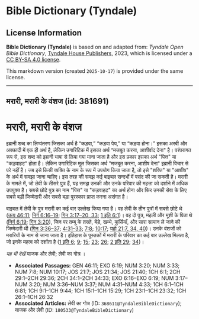 # Bible Dictionary (Tyndale)

## License Information

**Bible Dictionary (Tyndale)** is based on and adapted from: _Tyndale Open Bible Dictionary_, [Tyndale House Publishers](https://tyndaleopenresources.com/), 2023, which is licensed under a [CC BY-SA 4.0 license](https://creativecommons.org/licenses/by-sa/4.0/legalcode.en).

This markdown version (created `2025-10-17`) is provided under the same license.



--------------------------------

## मरारी, मरारी के वंशज (id: 381691)

मरारी, मरारी के वंशज
====================

इब्रानी शब्द का लिप्यंतरण जिसका अर्थ है “कड़वा,” “कड़वा पेय,” या “कड़वा होना।” इसका अरबी और अक्कादी में एक ही अर्थ है, लेकिन उगारिटिक में इसका अर्थ “मजबूत करना, आशीर्वाद देना" है। परंपरागत रूप से, इस शब्द को इब्रानी भाषा से लिया गया माना जाता है और इस प्रकार इसका अर्थ "पित्त" या "कड़वाहट" होता है। लेकिन उगारिटिक मूल जिसका अर्थ "मजबूत करना, आशीष देना" इब्रानी विचार से परे नहीं है। जब इसे किसी व्यक्ति के नाम के रूप में उपयोग किया जाता है, तो इसे "शक्ति" या "आशीष" के अर्थ में समझा जाना चाहिए। इस तरह की समझ कई बाइबल सन्दर्भो में पसंद की जा सकती है। मरारी के मामले में, जो लेवी के तीसरे पुत्र हैं, यह समझ उनकी और उनके परिवार की महत्ता को दर्शाने में अधिक उपयुक्त है। सबसे छोटे पुत्र का नाम "पित्त" या "कड़वाहट" का अर्थ होना और फिर उनकी सेवा के लिए सबसे बड़ी जिम्मेदारी और सबसे बड़ा पुरस्कार प्राप्त करना असंगत है।

बाइबल में लेवी के पुत्र मरारी का कई बार उल्लेख किया गया है। वह लेवी के तीन पुत्रों में सबसे छोटे थे ([उत्प 46:11](https://ref.ly/Gen46:11); [निर्ग 6:16–19](https://ref.ly/Exod6:16-Exod6:19); [गिन 3:17–20, 33](https://ref.ly/Num3:17-Num3:20,Num3:33); [1 इति 6:1](https://ref.ly/1Chr6:1))। वह दो पुत्र, महली और मूशी के पिता थे ([निर्ग 6:19](https://ref.ly/Exod6:19); [गिन 3:20](https://ref.ly/Num3:20)), जिन पर तम्बू के तख्ते, बेंड़े, खम्भे, कुर्सियाँ, और सारा सामान ले जाने की जिम्मेदारी थी ([गिन 3:36–37](https://ref.ly/Num3:36-Num3:37); [4:31–33](https://ref.ly/Num4:31-Num4:33); [7:8](https://ref.ly/Num7:8); [10:17](https://ref.ly/Num10:17); [यहो 21:7, 34, 40](https://ref.ly/Josh21:7,Josh21:34,Josh21:40))। उनके वंशजों को मरारियों के नाम से जाना जाता है। इतिहास के पुस्तकों में मरारी के परिवार का कई बार उल्लेख मिलता है, जो इनके महत्व को दर्शाता है ([1 इति 6](https://ref.ly/1Chr6:1-1Chr6:81); [9](https://ref.ly/1Chr9:1-1Chr9:44); [15](https://ref.ly/1Chr15:1-1Chr15:29); [23](https://ref.ly/1Chr23:1-1Chr23:32); [26](https://ref.ly/1Chr26:1-1Chr26:32); [2 इति 29](https://ref.ly/2Chr29:1-2Chr29:36); [34](https://ref.ly/2Chr34:1-2Chr34:33))।

*यह भी देखें* याजक और लेवी; लेवी का गोत्र ।

* **Associated Passages:** GEN 46:11; EXO 6:19; NUM 3:20; NUM 3:33; NUM 7:8; NUM 10:17; JOS 21:7; JOS 21:34; JOS 21:40; 1CH 6:1; 2CH 29:1–2CH 29:36; 2CH 34:1–2CH 34:33; EXO 6:16–EXO 6:19; NUM 3:17–NUM 3:20; NUM 3:36–NUM 3:37; NUM 4:31–NUM 4:33; 1CH 6:1–1CH 6:81; 1CH 9:1–1CH 9:44; 1CH 15:1–1CH 15:29; 1CH 23:1–1CH 23:32; 1CH 26:1–1CH 26:32
* **Associated Articles:** लेवी का गोत्र (ID: `368611@TyndaleBibleDictionary`); याजक और लेवी (ID: `180533@TyndaleBibleDictionary`)

